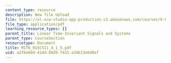 ```yaml
---
content_type: resource
description: New file Upload
file: https://ol-ocw-studio-app-production.s3.amazonaws.com/courses/6-01sc-introduction-to-electrical-engineering-and-computer-science-i-spring-2011/a2f6e604414d08d97431a34b13e6d8ef_MIT6_01SCS11_4_1_5.pdf
file_type: application/pdf
learning_resource_types: []
parent_title: Linear Time-Invariant Signals and Systems
parent_type: CourseSection
resourcetype: Document
title: MIT6_01SCS11_4_1_5.pdf
uid: a2f6e604-414d-08d9-7431-a34b13e6d8ef
---
```

